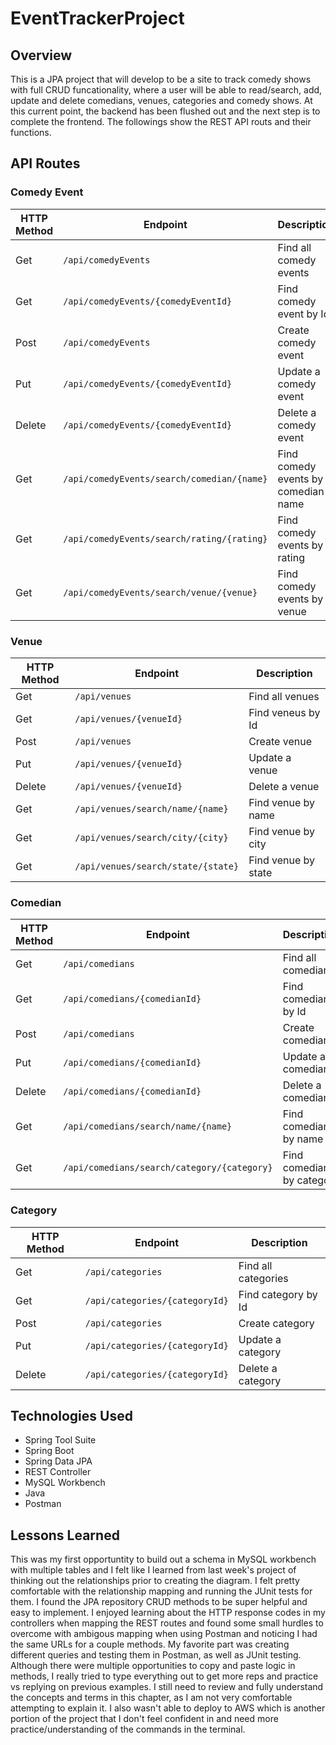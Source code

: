 # EventTrackerProject

## Overview
This is a JPA project that will develop to be a site to track comedy shows with full CRUD funcationality, where a user will be able to read/search, add, update and delete comedians, venues, categories and comedy shows. At this current point, the backend has been flushed out and the next step is to complete the frontend. The followings show the REST API routs and their functions.

## API Routes

### Comedy Event
| HTTP Method |               Endpoint             		 | Description                           |
|-------------|------------------------------------------|---------------------------------------|
|    Get      |  `/api/comedyEvents`                       | Find all comedy events                |
|    Get      |  `/api/comedyEvents/{comedyEventId}`        | Find comedy event by Id               |    
|    Post     |  `/api/comedyEvents`                       | Create comedy event                   |   
|    Put      |  `/api/comedyEvents/{comedyEventId}`       | Update a comedy event                 | 
|   Delete    |  `/api/comedyEvents/{comedyEventId}`      | Delete a comedy event                 | 
|    Get      |  `/api/comedyEvents/search/comedian/{name}` | Find comedy events by comedian name   | 
|    Get      |  `/api/comedyEvents/search/rating/{rating}` | Find comedy events by rating          | 
|    Get      |  `/api/comedyEvents/search/venue/{venue}`  | Find comedy events by venue           | 

### Venue
| HTTP Method |               Endpoint                   | Description                           |
|-------------|------------------------------------------|---------------------------------------|
|    Get      |  `/api/venues`                             | Find all venues                       |
|    Get      |  `/api/venues/{venueId}`                    | Find veneus by Id                     |    
|    Post     |  `/api/venues`                           | Create venue                          |   
|    Put      |  `/api/venues/{venueId}`                  	 | Update a venue                        | 
|   Delete    |  `/api/venues/{venueId}`                    | Delete a venue                        | 
|    Get      |  `/api/venues/search/name/{name}`           | Find venue by name                    | 
|    Get      |  `/api/venues/search/city/{city}`          | Find venue by city                    | 
|    Get      |  `/api/venues/search/state/{state}`         | Find venue by state                   | 

### Comedian
| HTTP Method |               Endpoint                   | Description                           |
|-------------|------------------------------------------|---------------------------------------|
|    Get      |  `/api/comedians`                           | Find all comedians                    |
|    Get      |  `/api/comedians/{comedianId}`              | Find comedian by Id                   |    
|    Post     |  `/api/comedians`                          | Create comedian                       |   
|    Put      |  `/api/comedians/{comedianId}`        	 | Update a comedian                     | 
|   Delete    |  `/api/comedians/{comedianId}`              | Delete a comedian                     | 
|    Get      |  `/api/comedians/search/name/{name}`        | Find comedian by name                 | 
|    Get      |  `/api/comedians/search/category/{category}`| Find comedian by category             | 

### Category
| HTTP Method |               Endpoint                   | Description                           |
|-------------|------------------------------------------|---------------------------------------|
|    Get      |  `/api/categories`                          | Find all categories                   |
|    Get      |  `/api/categories/{categoryId}`             | Find category by Id                   |    
|    Post     |  `/api/categories`                          | Create category                       |   
|    Put      |  `/api/categories/{categoryId}`         	 | Update a category                     | 
|   Delete    |  `/api/categories/{categoryId}`             | Delete a category                     | 


## Technologies Used
* Spring Tool Suite
* Spring Boot
* Spring Data JPA
* REST Controller
* MySQL Workbench
* Java
* Postman


## Lessons Learned
This was my first opportuntity to build out a schema in MySQL workbench with multiple tables and I felt like I learned from last week's project of thinking out the relationships prior to creating the diagram. I felt pretty comfortable with the relationship mapping and running the JUnit tests for them. I found the JPA repository CRUD methods to be super helpful and easy to implement. I enjoyed learning about the HTTP response codes in my controllers when mapping the REST routes and found some small hurdles to overcome with ambigous mapping when using Postman and noticing I had the same URLs for a couple methods. My favorite part was creating different queries and testing them in Postman, as well as JUnit testing. Although there were multiple opportunities to copy and paste logic in methods, I really tried to type everything out to get more reps and practice vs replying on previous examples. I still need to review and fully understand the concepts and terms in this chapter, as I am not very comfortable attempting to explain it. I also wasn't able to deploy to AWS which is another portion of the project that I don't feel confident in and need more practice/understanding of the commands in the terminal.
